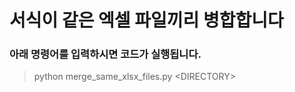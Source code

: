 # 서식이 같은 엑셀 파일끼리 병합합니다

### 아래 명령어를 입력하시면 코드가 실행됩니다.

>python merge_same_xlsx_files.py <DIRECTORY\>

